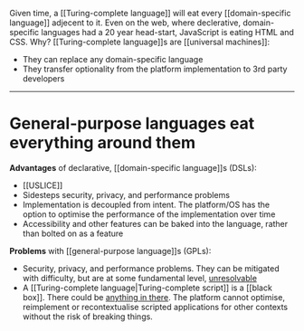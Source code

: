 Given time, a [[Turing-complete language]] will eat every [[domain-specific language]] adjecent to it.
Even on the web, where declerative, domain-specific languages had a 20 year head-start, JavaScript is eating HTML and CSS.
Why? [[Turing-complete language]]s are [[universal machines]]:
- They can replace any domain-specific language
- They transfer optionality from the platform implementation to 3rd party developers

---
# General-purpose languages eat everything around them

**Advantages** of declarative, [[domain-specific language]]s (DSLs):
- [[USLICE]]
- Sidesteps security, privacy, and performance problems
- Implementation is decoupled from intent. The platform/OS has the option to optimise the performance of the implementation over time
- Accessibility and other features can be baked into the language, rather than bolted on as a feature

**Problems** with [[general-purpose language]]s (GPLs):
- Security, privacy, and performance problems. They can be mitigated with difficulty, but are at some fundamental level, [unresolvable](https://en.wikipedia.org/wiki/Halting_problem)
- A [[Turing-complete language|Turing-complete script]] is a [[black box]]. There could be [anything in there](https://en.wikipedia.org/wiki/Universal_Turing_machine). The platform cannot optimise, reimplement or recontextualise scripted applications for other contexts without the risk of breaking things.
